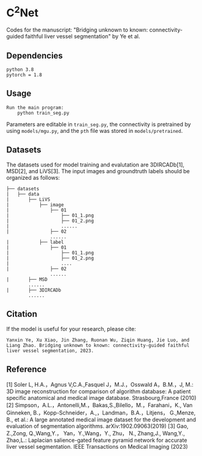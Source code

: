 # C<sup>2</sup>Net

Codes for the manuscript: "Bridging unknown to known: connectivity-guided faithful liver vessel segmentation" by Ye et al.

## Dependencies

```
python 3.8
pytorch = 1.8
```

## Usage

```
Run the main program:     
	python train_seg.py
```

Parameters are editable in `train_seg.py`, the connectivity is pretrained by using `models/mgu.py`, and the `pth` file was stored in `models/pretrained`.

## Datasets

The datasets used for model training and evalutation are 3DIRCADb[1], MSD[2], and LiVS[3].
The input images and groundtruth labels should be organized as follows:

```
├── datasets
|   ├── data
|   	├── LiVS
|   		├── image
|   			├── 01
|   				├── 01_1.png
|   				├── 01_2.png
|   				......
|   			├── 02
				......
|   		├── label
|   			├── 01
|   				├── 01_1.png
|   				├── 01_2.png
|   				....
|   			├── 02
				......
|   	├── MSD
		......
|   	├── 3DIRCADb
		......
```

## Citation

If the model is useful for your research, please cite:

```
Yanxin Ye, Xu Xiao, Jin Zhang, Ruonan Wu, Ziqin Huang, Jie Luo, and Liang Zhao. Bridging unknown to known: connectivity-guided faithful liver vessel segmentation, 2023.
```

## Reference
[1] Soler L, H.A.，Agnus V,C.A.,Fasquel J，M.J.，Osswald A，B.M.，J, M.: 3D image reconstruction for comparison of algorithm database: A patient specific anatomical and medical image database. Strasbourg,France (2010)
[2] Simpson，A.L.，Antonelli,M.，Bakas,S.,Bilello，M.，Farahani，K., Van Ginneken, B.，Kopp-Schneider，A.,，Landman，B.A.，Litjens， G.,Menze, B., et al.: A large annotated medical image dataset for the development and evaluation of segmentation algorithms. arXiv:1902.09063(2019)
[3] Gao, Z.,Zong, Q.,Wang,Y.， Yan，Y.,Wang，Y., Zhu， N., Zhang,J.,
Wang,Y., Zhao,L.: Laplacian salience-gated feature pyramid network for accurate liver vessel segmentation. IEEE Transactions on Medical Imaging (2023)
